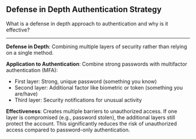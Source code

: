 ## Defense in Depth Authentication Strategy

What is a defense in depth approach to authentication and why is it effective?

---

**Defense in Depth**: Combining multiple layers of security rather than relying on a single method.

**Application to Authentication**:
Combine strong passwords with multifactor authentication (MFA):
- First layer: Strong, unique password (something you know)
- Second layer: Additional factor like biometric or token (something you are/have)
- Third layer: Security notifications for unusual activity

**Effectiveness**:
Creates multiple barriers to unauthorized access. If one layer is compromised (e.g., password stolen), the additional layers still protect the account. This significantly reduces the risk of unauthorized access compared to password-only authentication.


